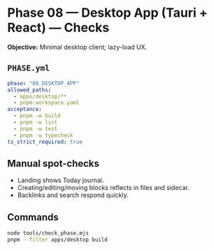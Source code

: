 # Phase 08 — Desktop App (Tauri + React) — Checks

**Objective:** Minimal desktop client; lazy-load UX.

## `PHASE.yml`
```yaml
phase: "08_DESKTOP_APP"
allowed_paths:
  - apps/desktop/**
  - pnpm-workspace.yaml
acceptance:
  - pnpm -w build
  - pnpm -w lint
  - pnpm -w test
  - pnpm -w typecheck
ts_strict_required: true
```

## Manual spot-checks
- Landing shows Today journal.
- Creating/editing/moving blocks reflects in files and sidecar.
- Backlinks and search respond quickly.

## Commands
```bash
node tools/check_phase.mjs
pnpm --filter apps/desktop build
```
